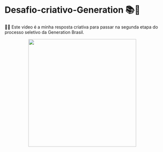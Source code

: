 # Desafio-criativo-Generation 📚🚀

 👩‍💻 Este video é a minha resposta criativa para passar na segunda etapa do processo seletivo da Generation Brasil.
 
 
  





  
      
 <p align="center">
   <img  src="https://media.giphy.com/media/u2pmTWUi0MXjyrMaVj/giphy.gif" width="350">

</p>
